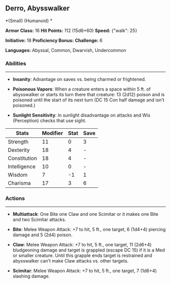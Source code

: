 ## Derro, Abysswalker
*(Small) (Humanoid) *

**Armor Class:** 16
**Hit Points:** 112 (15d6+60)
**Speed:** {"walk": 25}

**Initiative:** 18
**Proficiency Bonus:**
**Challenge:** 6

**Languages:** Abyssal, Common, Dwarvish, Undercommon

### Abilities
 --- 
- **Insanity**: Advantage on saves vs. being charmed or frightened.

- **Poisonous Vapors**: When a creature enters a space within 5 ft. of abysswalker or starts its turn there that creature: 13 (2d12) poison and is poisoned until the start of its next turn (DC 15 Con half damage and isn’t poisoned.)

- **Sunlight Sensitivity**: In sunlight disadvantage on attacks and Wis (Perception) checks that use sight.



| Stats | Modifier | Stat | Save
| ---- | ---- | ---- | ---- |
| Strength | 11 | 0 | 3 |
| Dexterity | 18 | 4 | - |
| Constitution | 18 | 4 | - |
| Intelligence | 10 | 0 | - |
| Wisdom | 7 | -1 | 1 |
| Charisma | 17 | 3 | 6 |

### Actions
 --- 
- **Multiattack**: One Bite one Claw and one Scimitar or it makes one Bite and two Scimitar attacks.

- **Bite**: Melee Weapon Attack: +7 to hit, 5 ft., one target, 6 (1d4+4) piercing damage and 5 (2d4) poison.

- **Claw**: Melee Weapon Attack: +7 to hit, 5 ft., one target, 11 (2d6+4) bludgeoning damage and target is grappled (escape DC 15) if it is a Med or smaller creature. Until this grapple ends target is restrained and abysswalker can’t make Claw attacks vs. other targets.

- **Scimitar**: Melee Weapon Attack: +7 to hit, 5 ft., one target, 7 (1d6+4) slashing damage.

